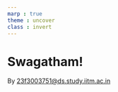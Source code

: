 ```yaml
---
marp : true
theme : uncover
class : invert
---
```


# Swagatham! 
By 23f3003751@ds.study.iitm.ac.in

